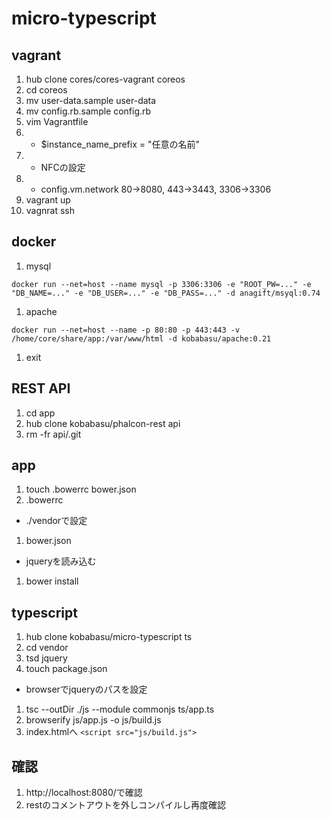 # micro-typescript

## vagrant
1. hub clone cores/cores-vagrant coreos
1. cd coreos
1. mv user-data.sample user-data
1. mv config.rb.sample config.rb
1. vim Vagrantfile
1. * $instance_name_prefix = "任意の名前"
1. * NFCの設定
1. * config.vm.network 80->8080, 443->3443, 3306->3306
1. vagrant up
1. vagnrat ssh

## docker
1. mysql
```
docker run --net=host --name mysql -p 3306:3306 -e "ROOT_PW=..." -e "DB_NAME=..." -e "DB_USER=..." -e "DB_PASS=..." -d anagift/msyql:0.74
```
1. apache
```
docker run --net=host --name -p 80:80 -p 443:443 -v /home/core/share/app:/var/www/html -d kobabasu/apache:0.21
```
1. exit

## REST API
1. cd app
1. hub clone kobabasu/phalcon-rest api
1. rm -fr api/.git

## app
1. touch .bowerrc bower.json
1. .bowerrc
  * ./vendorで設定
1. bower.json
  * jqueryを読み込む
1. bower install

## typescript
1. hub clone kobabasu/micro-typescript ts
1. cd vendor
1. tsd jquery
1. touch package.json
  * browserでjqueryのパスを設定
1. tsc --outDir ./js --module commonjs ts/app.ts
1. browserify js/app.js -o js/build.js
1. index.htmlへ `<script src="js/build.js">`

## 確認
1. http://localhost:8080/で確認
1. restのコメントアウトを外しコンパイルし再度確認

